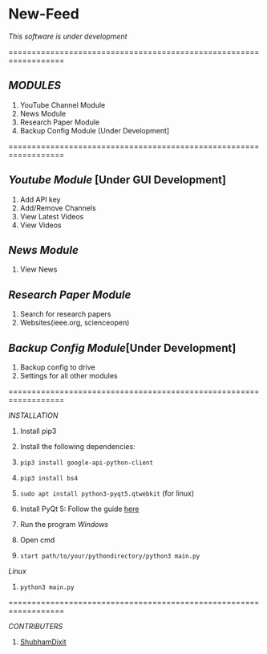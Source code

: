 # New-Feed 

*This software is under development*

==================================================================

*MODULES*
---------------------
1. YouTube Channel Module
2. News Module
3. Research Paper Module
4. Backup Config Module [Under Development]

==================================================================

*Youtube Module* [Under GUI Development]
---------------------
1. Add API key
2. Add/Remove Channels
3. View Latest Videos
4. View Videos

*News Module*
---------------------
1. View News

*Research Paper Module*
---------------------
1. Search for research papers
2. Websites(ieee.org, scienceopen)


*Backup Config Module*[Under Development]
---------------------
1. Backup config to drive
2. Settings for all other modules

==================================================================

*INSTALLATION*

1. Install pip3

2. Install the following dependencies:
  1. `pip3 install google-api-python-client`
  2. `pip3 install bs4`
  3. `sudo apt install python3-pyqt5.qtwebkit` (for linux)

3. Install PyQt 5:
   Follow the guide [here](https://www.learnpyqt.com/installation/ )

4. Run the program
*Windows*
  1. Open cmd
  2. `start path/to/your/pythondirectory/python3 main.py`

*Linux*
  1. `python3 main.py`


==================================================================

*CONTRIBUTERS*

1. [ShubhamDixit](https://github.com/sdixit1998 )
